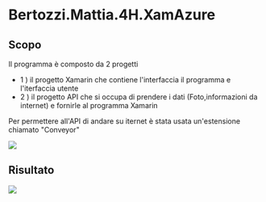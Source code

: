 # Bertozzi.Mattia.4H.XamAzure
## Scopo
Il  programma è composto da 2 progetti
* 1 ) il progetto Xamarin che contiene l'interfaccia il programma e l'iterfaccia utente
* 2 ) il progetto API che si occupa di prendere i dati (Foto,informazioni da internet) e fornirle al programma Xamarin

Per permettere all'API di andare su iternet è stata usata un'estensione chiamato "Conveyor"

![](https://bit.ly/3hR0nwj)

## Risultato
![](https://bit.ly/3wyXrJ4)
